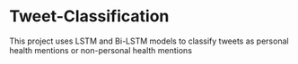 # Tweet-Classification
This project uses LSTM and Bi-LSTM models to classify tweets as personal health mentions or non-personal health mentions
